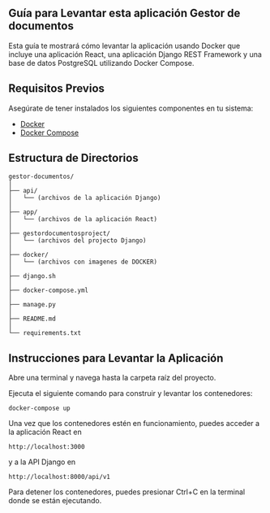 ## Guía para Levantar esta aplicación Gestor de documentos

Esta guía te mostrará cómo levantar la aplicación usando Docker que incluye una aplicación React, una aplicación Django REST Framework y una base de datos PostgreSQL utilizando Docker Compose.

## Requisitos Previos
Asegúrate de tener instalados los siguientes componentes en tu sistema:

- [Docker](https://docs.docker.com/get-docker/)
- [Docker Compose](https://docs.docker.com/compose/install/)

## Estructura de Directorios

```plaintext
gestor-documentos/
│
├── api/
│   └── (archivos de la aplicación Django)
│
├── app/
│   └── (archivos de la aplicación React)
│
├── gestordocumentosproject/
│   └── (archivos del projecto Django)
│ 
├── docker/
│   └── (archivos con imagenes de DOCKER)
│ 
├── django.sh
│  
├── docker-compose.yml
│  
├── manage.py
│  
├── README.md
│
└── requirements.txt
```

## Instrucciones para Levantar la Aplicación

Abre una terminal y navega hasta la carpeta raíz del proyecto.

Ejecuta el siguiente comando para construir y levantar los contenedores:

```
docker-compose up
```

Una vez que los contenedores estén en funcionamiento, puedes acceder a la aplicación React en 

    http://localhost:3000 
    
y a la API Django en

    http://localhost:8000/api/v1

Para detener los contenedores, puedes presionar Ctrl+C en la terminal donde se están ejecutando.